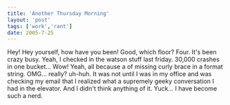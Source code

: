 ```yaml
---
title: 'Another Thursday Morning'
layout: 'post'
tags: ['work','rant']
date: 2005-7-25
---
```


Hey!
Hey yourself, how have you been!
Good, which floor?
Four. It's been crazy busy.
Yeah, I checked in the watson stuff last friday. 30,000 crashes in one bucket...
Wow!
Yeah, all because a of missing curly brace in a format string.
OMG... really?
uh-huh.
It was not until I was in my office and was checking my email that I realized what a supremely geeky conversation I had in the elevator. And I didn't think anything of it. Yuck... I have become such a nerd.
